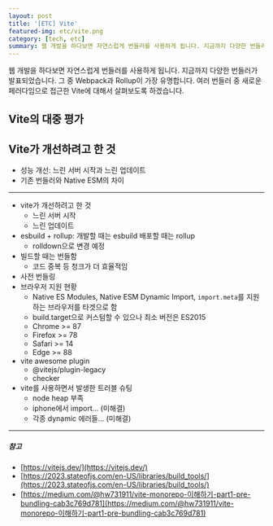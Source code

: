 ```yaml
---
layout: post
title: '[ETC] Vite'
featured-img: etc/vite.png
category: [tech, etc]
summary: 웹 개발을 하다보면 자연스럽게 번들러를 사용하게 됩니다. 지금까지 다양한 번들러가 발표되었습니다. 그 중 Webpack과 Rollup이 가장 유명합니다. 여러 번들러 중 새로운 페러다임으로 접근한 Vite에 대해서 살펴보도록 하겠습니다.
---
```


웹 개발을 하다보면 자연스럽게 번들러를 사용하게 됩니다. 지금까지 다양한 번들러가 발표되었습니다. 그 중 Webpack과 Rollup이 가장 유명합니다. 여러 번들러 중 새로운 페러다임으로 접근한 Vite에 대해서 살펴보도록 하겠습니다.

## Vite의 대중 평가

## Vite가 개선하려고 한 것
- 성능 개선: 느린 서버 시작과 느린 업데이트
- 기존 번들러와 Native ESM의 차이

---

- vite가 개선하려고 한 것
  - 느린 서버 시작
  - 느린 업데이트
- esbuild + rollup: 개발할 때는 esbuild 배포할 때는 rollup
  - rolldown으로 변경 예정
- 빌드할 때는 번들함
  - 코드 중복 등 청크가 더 효율적임
- 사전 번들링
- 브라우저 지원 현황
  - Native ES Modules, Native ESM Dynamic Import, `import.meta`를 지원하는 브라우저를 타겟으로 함
  - build.target으로 커스텀할 수 있으나 최소 버전은 ES2015
  - Chrome >= 87
  - Firefox >= 78
  - Safari >= 14
  - Edge >= 88
- vite awesome plugin
  - @vitejs/plugin-legacy
  - checker
- vite를 사용하면서 발생한 트러블 슈팅
  - node heap 부족
  - iphone에서 import... (미해결)
  - 각종 dynamic 에러들... (미해결)

---

##### 참고
- [https://vitejs.dev/](https://vitejs.dev/)
- [https://2023.stateofjs.com/en-US/libraries/build_tools/](https://2023.stateofjs.com/en-US/libraries/build_tools/)
- [https://medium.com/@hw731911/vite-monorepo-이해하기-part1-pre-bundling-cab3c769d781](https://medium.com/@hw731911/vite-monorepo-이해하기-part1-pre-bundling-cab3c769d781)
